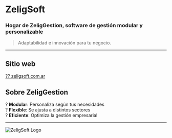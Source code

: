# ZeligSoft

### Hogar de **ZeligGestion**, software de gestión modular y personalizable

> Adaptabilidad e innovación para tu negocio.

---
## Sitio web
[?? zeligsoft.com.ar](https://zeligsoft.com.ar/)

## Sobre ZeligGestion
? **Modular**: Personaliza según tus necesidades  
? **Flexible**: Se ajusta a distintos sectores  
? **Eficiente**: Optimiza la gestión empresarial  

---

![ZeligSoft Logo](https://zeligsoft.com.ar/wp-content/uploads/2023/12/Logo-Zelig-1.png)
